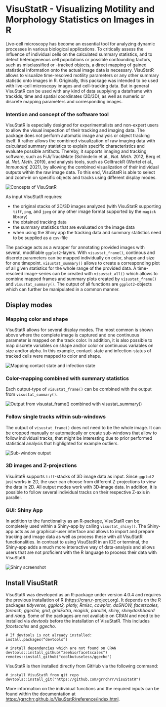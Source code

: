 
# VisuStatR - Visualizing Motility and Morphology Statistics on Images in R
 
Live-cell microscopy has become an essential tool for analyzing dynamic processes in various biological applications. To critically assess the influence of individual cells on the calculated summary statistics, and to detect heterogeneous cell populations or possible confounding factors, such as misclassified or -tracked objects, a direct mapping of gained statistical information onto the actual image data is necessary. VisuStatR allows to visualize time-resolved motility parameters or any other summary statistic onto images in R. Originally, this package was intended to be used with live-cell microscopy images and cell-tracking data. But in general VisuStatR can be used with any kind of data supplying a dataframe with trackIds, time and spatial coordinates (2D/3D), as well as numeric or discrete mapping parameters and corresponding images.

### Intention and concept of the software tool
VisuStatR is especially designed for experimentalists and non-expert users to allow the visual inspection of their tracking and imaging data. The package does not perform automatic image analysis or object tracking itself. It rather allows the combined visualization of raw imaging data with calculated summary statistics to explain specific characteristics and evaluate possible artifacts. Thereby, it supports imaging and tracking software, such as FiJi/TrackMate (Schindelin et al., *Nat. Meth.* 2012, Berg et al. *Nat. Meth.* 2019), and analysis tools, such as CelltrackR (Wortel et al., *ImmunoInf.* 2021), by allowing the combined visualization of their individual outputs within the raw image data. To this end, VisuStatR is able to select and zoom-in on specific objects and tracks using different display modes.

![Concepts of VisuStatR](man/figures/visuStatR_concept.png)

As input VisuStatR requires:  

- the original stacks of 2D/3D images analyzed (with VisuStatR supporting `tiff`, `png`, and `jpeg` or any other image format supported by the `magick` library)  
- the obtained tracking data  
- the summary statistics that are evaluated on the image data  
- when using the Shiny app the tracking data and summary statistics need to be supplied as a `csv`-file  

The package acts as a wrapper for annotating provided images with several, modifiable `ggplot2`-layers. With `visustat_frame()`, continous and discrete parameters can be mapped individually on color, shape and size for one timepoint. `visustat_summary()` allows to create a corresponding plot of all given statistics for the whole range of the provided data. A time-resolved image-series can be created with `visustat_all()` which allows to combine mapped frames and summary plots created by `visustat_frame()` and `visustat_summary()`. The output of all functions are `ggplot2`-objects which can further be manipulated in a common manner.

## Display modes

### Mapping color and shape
VisuStatR allows for several display modes. The most common is shown above where the complete image is captured and one continuous parameter is mapped on the track color. In addition, it is also possible to map discrete variables on shape and/or color or continuous variables on size and/or alpha. In this example, contact-state and infection-status of tracked cells were mapped to color and shape.

![Mapping contact state and infection state](man/figures/shape_color.jpg)

### Color-mapping combined with summary statistics
Each output-type of `visustat_frame()` can be combined with the output from `visustat_summary()`.

![Output from visustat_frame() combined with visustat_summary()](man/figures/frame_summary.jpg)

### Follow single tracks within sub-windows
The output of `visustat_frame()` does not need to be the whole image. It can be cropped manually or automatically or create sub-windows that allow to follow individual tracks, that might be interesting due to prior performed statistical analysis that highlighted for example outliers.

![Sub-window output](man/figures/visu_sub.png)

### 3D images and Z-projections
VisuStatR supports `tiff`-stacks of 3D image data as input. Since `ggplot2` just works in 2D, the user can choose from different Z-projections to view the data in 2D. All output modes work with 3D-image data. In addition, it is possible to follow several individual tracks on their respective Z-axis in parallel.

### GUI: Shiny App
In addition to the functionality as an R-package, VisuStatR can be completely used within a Shiny-app by calling `visustat_shiny()`. The Shiny-app acts as an graphical-user interface and allows to import and prepare tracking and image data as well as process these with all VisuStatR functionalities. In contrast to using VisuStatR in an IDE or terminal, the Shiny-app adds a much more interactive way of data-analysis and allows users that are not proficient with the R language to process their data with VisuStatR.

![Shiny screenshot](man/figures/app_visustat_frame.png)

## Install VisuStatR

VisuStatR was developed as an R-package under version 4.0.4 and requires the previous installation of R  (https://cran.r-project.org). It depends on the R packages *tidyverse, ggplot2, plotly, Rmisc, cowplot, doSNOW, facetscales, foreach, ggecho, grid, gridExtra, magick, parallel, shiny, shinydashboard* and *rlang*. 
Some of the packages are not available on CRAN and need to be installed via *devtools* before the installation of VisuStatR. This includes *facetscales* and *ggecho*. 


```{r}
# If devtools is not already installed:
install.packages(“devtools”)

# install dependencies which are not found on CRAN
devtools::install_github("zeehio/facetscales")
remotes::install_github("coolbutuseless/ggecho")
```

VisuStatR is then installed directly from GitHub via the following command:

```{r}
# install VisuStatR from git repo
devtools::install_git("https://github.com/grrchrr/VisuStatR")
```
More information on the individual functions and the required inputs can be found within the documentation at https://grrchrr.github.io/VisuStatR/reference/index.html.

